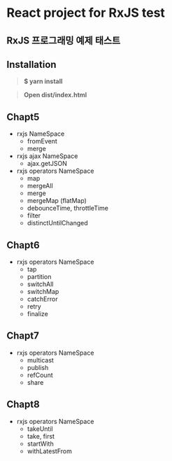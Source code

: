 # React project for RxJS test
## RxJS 프로그래밍 예제 태스트

## Installation
>**$ yarn install**

>**Open dist/index.html**

## Chapt5
- rxjs NameSpace
   - fromEvent
   - merge
- rxjs ajax NameSpace
   - ajax.getJSON
- rxjs operators NameSpace
   - map
   - mergeAll
   - merge
   - mergeMap (flatMap)
   - debounceTime, throttleTime
   - filter
   - distinctUntilChanged

## Chapt6
- rxjs operators NameSpace
   - tap
   - partition
   - switchAll
   - switchMap
   - catchError
   - retry
   - finalize

## Chapt7
- rxjs operators NameSpace
   - multicast
   - publish
   - refCount
   - share

## Chapt8
- rxjs operators NameSpace
   - takeUntil
   - take, first
   - startWith
   - withLatestFrom